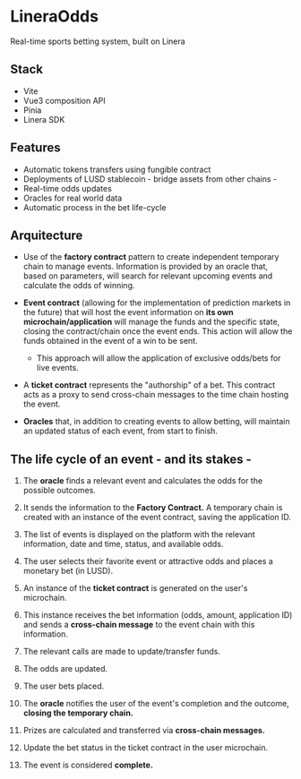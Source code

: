 # LineraOdds

Real-time sports betting system, built on Linera

## Stack

- Vite
- Vue3 composition API
- Pinia
- Linera SDK

## Features 

- Automatic tokens transfers using fungible contract 
- Deployments of LUSD stablecoin - bridge assets from other chains -
- Real-time odds updates
- Oracles for real world data
- Automatic process in the bet life-cycle 

## Arquitecture

- Use of the **factory contract** pattern to create independent temporary chain to manage events. Information is provided by an oracle that, based on parameters, will search for relevant upcoming events and calculate the odds of winning.

- **Event contract** (allowing for the implementation of prediction markets in the future) that will host the event information on **its own microchain/application** will manage the funds and the specific state, closing the contract/chain once the event ends. This action will allow the funds obtained in the event of a win to be sent.

  - This approach will allow the application of exclusive odds/bets for live events.

- A **ticket contract** represents the "authorship" of a bet. This contract acts as a proxy to send cross-chain messages to the time chain hosting the event.

- **Oracles** that, in addition to creating events to allow betting, will maintain an updated status of each event, from start to finish.


## The life cycle of an event - and its stakes -

1. The **oracle** finds a relevant event and calculates the odds for the possible outcomes.

2. It sends the information to the **Factory Contract.** A temporary chain is created with an instance of the event contract, saving the application ID.

3. The list of events <applicationsId> is displayed on the platform with the relevant information, date and time, status, and available odds.

4. The user selects their favorite event or attractive odds and places a monetary bet (in LUSD).

5. An instance of the **ticket contract** is generated on the user's microchain.

6. This instance receives the bet information (odds, amount, application ID) and sends a **cross-chain message** to the event chain with this information.

7. The relevant calls are made to update/transfer funds.

8. The odds are updated.

9. The user bets placed.

10. The **oracle** notifies the user of the event's completion and the outcome, **closing the temporary chain.**

11. Prizes are calculated and transferred via **cross-chain messages.**

11. Update the bet status in the ticket contract in the user microchain.

12. The event is considered **complete.**


